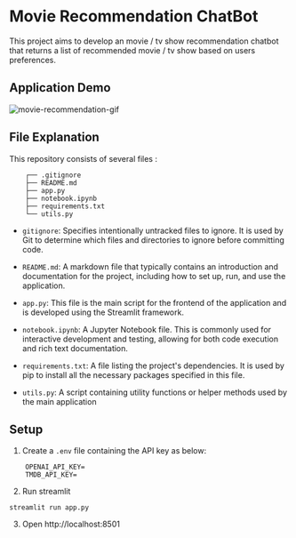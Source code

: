 # Movie Recommendation ChatBot
This project aims to develop an movie / tv show recommendation chatbot that returns a list of recommended movie / tv show based on users preferences.

## Application Demo
![movie-recommendation-gif](https://github.com/ahmadluay9/movie-recommendation-chatbot/assets/123846438/7727838e-e2a8-496a-b49c-cbb114727154)


## File Explanation
This repository consists of several files :
```
    ┌── .gitignore
    ├── README.md
    ├── app.py
    ├── notebook.ipynb
    ├── requirements.txt
    └── utils.py
```

- `gitignore`: Specifies intentionally untracked files to ignore. It is used by Git to determine which files and directories to ignore before committing code.

- `README.md`: A markdown file that typically contains an introduction and documentation for the project, including how to set up, run, and use the application.

- `app.py`: This file is the main script for the frontend of the application and is developed using the Streamlit framework.

- `notebook.ipynb`: A Jupyter Notebook file. This is commonly used for interactive development and testing, allowing for both code execution and rich text documentation.

- `requirements.txt`: A file listing the project's dependencies. It is used by pip to install all the necessary packages specified in this file.

- `utils.py`: A script containing utility functions or helper methods used by the main application

## Setup
1. Create a `.env` file containing the API key as below:
```
    OPENAI_API_KEY=
    TMDB_API_KEY=
```
2. Run streamlit
```
streamlit run app.py
```
3. Open http://localhost:8501
